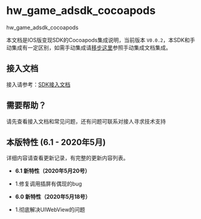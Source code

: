 # hw_game_adsdk_cocoapods
hw_game_adsdk_cocoapods

本文档是IOS版变现SDK的Cocoapods集成说明，当前版本 `V0.0.2`，本SDK和手动集成有一定区别，如需手动集成请[移步这里](https://github.com/artwl/hwsdk_ios)参照手动集成文档集成。

## 接入文档

接入请参考：[SDK接入文档](https://github.com/artwl/hwsdk_ios/wiki/SDK%E6%8E%A5%E5%85%A5%E6%96%87%E6%A1%A3)

## 需要帮助？

请先查看接入文档和常见问题，还有问题可联系对接人寻求技术支持

## 本版特性 (6.1 - 2020年5月)

详细内容请查看更新记录，有完整的更新内容列表。
- **6.1 新特性（2020年5月20号）**
 - 1.修复调用插屏有偶现的bug
 
- **6.0 新特性（2020年5月18号）**
 - 1.彻底解决UIWebView的问题
